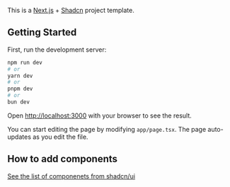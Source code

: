 This is a [Next.js](https://nextjs.org/) + [Shadcn](https://ui.shadcn.com/) project template.

## Getting Started

First, run the development server:

```bash
npm run dev
# or
yarn dev
# or
pnpm dev
# or
bun dev
```

Open [http://localhost:3000](http://localhost:3000) with your browser to see the result.

You can start editing the page by modifying `app/page.tsx`. The page auto-updates as you edit the file.

## How to add components

[See the list of componenets from shadcn/ui](https://ui.shadcn.com/docs/components/accordion)

